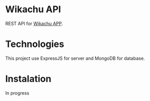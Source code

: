 # Wikachu API

REST API for [Wikachu APP](https://github.com/Mayko2003/wikachu-frontend).

# Technologies

This project use ExpressJS for server and MongoDB for database.

# Instalation

In progress

